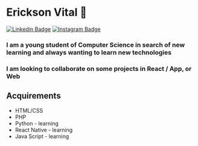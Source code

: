 # Erickson Vital 👋

[![Linkedin Badge](https://img.shields.io/badge/-LinkedIn-blue?style=flat-square&logo=Linkedin&logoColor=white&link=https://www.linkedin.com/in/erickson-vital-167a1b187/)](https://www.linkedin.com/in/erickson-vital-167a1b187/)  [![Instagram Badge](https://img.shields.io/badge/instagram-%23E4405F.svg?&style=flat-square&logo=instagram&logoColor=white)](https://www.instagram.com/erickson.vital/)

### I am a young student of Computer Science in search of new learning and always wanting to learn new technologies
### I am looking to collaborate on some projects in React / App, or Web

## Acquirements
- HTML/CSS
- PHP
- Python - learning
- React Native - learning
- Java Script - learning
